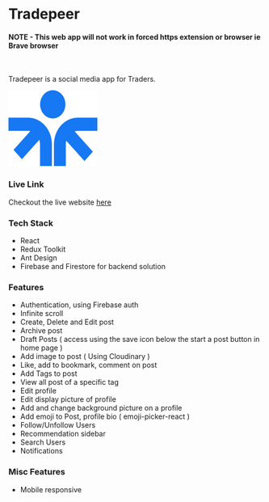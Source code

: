 # Tradepeer

#### NOTE - This web app will not work in forced https extension or browser ie Brave browser
<br>

Tradepeer is a social media app for Traders.
<br>

![Tradepeer logo](public/images/logo-social.svg)

### Live Link 
Checkout the live website [here](https://tradepeer.netlify.app/)

### Tech Stack
- React
- Redux Toolkit
- Ant Design
- Firebase and Firestore for backend solution

### Features
- Authentication, using Firebase auth
- Infinite scroll
- Create, Delete and Edit post
- Archive post
- Draft Posts ( access using the save icon below the start a post button in home page )
- Add image to post ( Using Cloudinary )
- Like, add to bookmark, comment on post
- Add Tags to post
- View all post of a specific tag
- Edit profile
- Edit display picture of profile
- Add and change background picture on a profile
- Add emoji to Post, profile bio ( emoji-picker-react )
- Follow/Unfollow Users
- Recommendation sidebar
- Search Users 
- Notifications 


### Misc Features
- Mobile responsive

